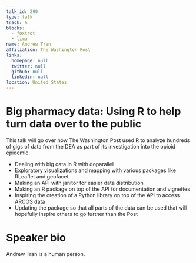 ```yaml
---
talk_id: 290
type: talk
track: A
blocks:
  - foxtrot
  - lima
name: Andrew Tran
affiliation: The Washington Post
links:
  homepage: null
  twitter: null
  github: null
  linkedin: null
location: United States
---
```


# Big pharmacy data: Using R to help turn data over to the public

This talk will go over how The Washington Post used R to analyze hundreds of gigs of data from the DEA as part of its investigation into the opioid epidemic. 

* Dealing with big data in R with doparallel
* Exploratory visualizations and mapping with various packages like RLeaflet and geofacet
* Making an API with janitor for easier data distribution
* Making an R package on top of the API for documentation and vignettes
* Inspiring the creation of a Python library on top of the API to access ARCOS data
* Updating the package so that all parts of the data can be used that will hopefully inspire others to go further than the Post

# Speaker bio

Andrew Tran is a human person.
